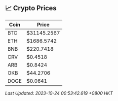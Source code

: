 ## 📈 Crypto Prices

| Coin | Price |
| ---- | ----- |
| BTC | $31145.2567 |
| ETH | $1686.5742 |
| BNB | $220.7418 |
| CRV | $0.4518 |
| ARB | $0.8424 |
| OKB | $44.2706 |
| DOGE | $0.0641 |

_Last Updated: 2023-10-24 00:53:42.619 +0800 HKT_